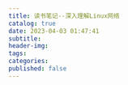 ```yaml
---
title: 读书笔记--深入理解Linux网络
catalog: true
date: 2023-04-03 01:47:41
subtitle:
header-img:
tags:
categories:
published: false
---
```

